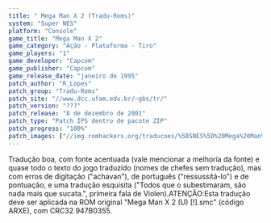 ```yaml
---
title: " Mega Man X 2 (Tradu-Roms)"
system: "Super NES"
platform: "Console"
game_title: "Mega Man X 2"
game_category: "Ação - Plataforma - Tiro"
game_players: "1"
game_developer: "Capcom"
game_publisher: "Capcom"
game_release_date: "janeiro de 1995"
patch_author: "R_Lopes"
patch_group: "Tradu-Roms"
patch_site: "//www.dcc.ufam.edu.br/~gbs/tr/"
patch_version: "???"
patch_release: "8 de dezembro de 2001"
patch_type: "Patch IPS dentro de pacote ZIP"
patch_progress: "100%"
patch_images: ["//img.romhackers.org/traducoes/%5BSNES%5D%20Mega%20Man%20X%202%20-%201.png","//img.romhackers.org/traducoes/%5BSNES%5D%20Mega%20Man%20X%202%20-%20Tradu-Roms%20-%202.png","//img.romhackers.org/traducoes/%5BSNES%5D%20Mega%20Man%20X%202%20-%20Tradu-Roms%20-%203.png"]
---
```

Tradução boa, com fonte acentuada (vale mencionar a melhoria da fonte) e quase todo o texto do jogo traduzido (nomes de chefes sem tradução), mas com erros de digitação ("achavan"), de português ("ressussitá-lo") e de pontuação, e uma tradução esquisita ("Todos que o subestimaram, são nada mais que sucata.", primeira fala de Violen).ATENÇÃO:Esta tradução deve ser aplicada na ROM original "Mega Man X 2 (U) [!].smc" (código ARXE), com CRC32 947B0355.